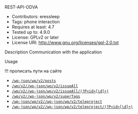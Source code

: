 REST-API-ODVA

* Contributors:      eressleep
* Tags:              phone interaction
* Requires at least: 4.7
* Tested up to:      4.9.0
* License:           GPLv2 or later
* License URI:       http://www.gnu.org/licenses/gpl-2.0.txt

Description
Сommunication with the application

Usage

!!! прописать пути на сайте
* [`/wp-json/wp/v2/posts`](https://iryston.tv/wp-json/wp/v2//wp-json/wp/v2/posts)
* [`/wp/v2//wp-json/wp/v2/issueAll`](https://iryston.tv/wp-json/wp/v2//wp-json/wp/v2/issueAll)
* [`/wp/v2//wp-json/wp/v2/issueAll/(?P<id>[\d]+)`]()
* [`/wp/v2//wp-json/wp/v2/superTags`](https://iryston.tv/wp-json/wp/v2//wp-json/wp/v2/superTags)
* [`/wp-json/wp/v2//wp-json/wp/v2/teleproject`](https://iryston.tv/wp-json/wp/v2//wp-json/wp/v2/teleproject)
* [`/wp-json/wp/v2//wp-json/wp/v2/teleproject/(?P<id>[\d]+)`](https://iryston.tv/wp-json/wp/v2//wp-json/wp/v2/teleproject/)
